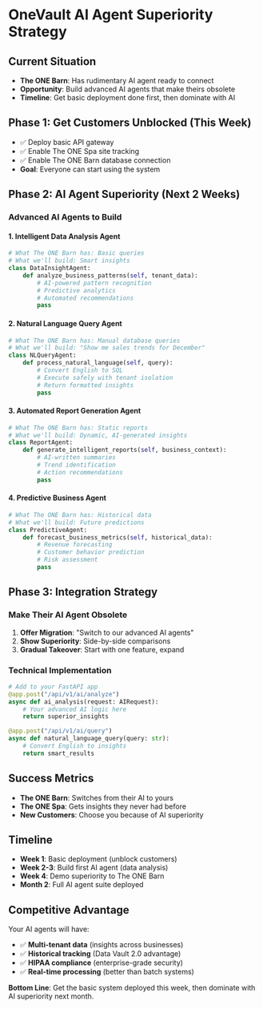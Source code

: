 # OneVault AI Agent Superiority Strategy

## Current Situation
- **The ONE Barn**: Has rudimentary AI agent ready to connect
- **Opportunity**: Build advanced AI agents that make theirs obsolete
- **Timeline**: Get basic deployment done first, then dominate with AI

## Phase 1: Get Customers Unblocked (This Week)
- ✅ Deploy basic API gateway 
- ✅ Enable The ONE Spa site tracking
- ✅ Enable The ONE Barn database connection
- **Goal**: Everyone can start using the system

## Phase 2: AI Agent Superiority (Next 2 Weeks)

### Advanced AI Agents to Build

#### 1. **Intelligent Data Analysis Agent**
```python
# What The ONE Barn has: Basic queries
# What we'll build: Smart insights
class DataInsightAgent:
    def analyze_business_patterns(self, tenant_data):
        # AI-powered pattern recognition
        # Predictive analytics
        # Automated recommendations
        pass
```

#### 2. **Natural Language Query Agent**
```python
# What The ONE Barn has: Manual database queries  
# What we'll build: "Show me sales trends for December"
class NLQueryAgent:
    def process_natural_language(self, query):
        # Convert English to SQL
        # Execute safely with tenant isolation
        # Return formatted insights
        pass
```

#### 3. **Automated Report Generation Agent**
```python
# What The ONE Barn has: Static reports
# What we'll build: Dynamic, AI-generated insights
class ReportAgent:
    def generate_intelligent_reports(self, business_context):
        # AI-written summaries
        # Trend identification
        # Action recommendations
        pass
```

#### 4. **Predictive Business Agent**
```python
# What The ONE Barn has: Historical data
# What we'll build: Future predictions
class PredictiveAgent:
    def forecast_business_metrics(self, historical_data):
        # Revenue forecasting
        # Customer behavior prediction
        # Risk assessment
        pass
```

## Phase 3: Integration Strategy

### Make Their AI Agent Obsolete
1. **Offer Migration**: "Switch to our advanced AI agents"
2. **Show Superiority**: Side-by-side comparisons
3. **Gradual Takeover**: Start with one feature, expand

### Technical Implementation
```python
# Add to your FastAPI app
@app.post("/api/v1/ai/analyze")
async def ai_analysis(request: AIRequest):
    # Your advanced AI logic here
    return superior_insights

@app.post("/api/v1/ai/query")  
async def natural_language_query(query: str):
    # Convert English to insights
    return smart_results
```

## Success Metrics
- **The ONE Barn**: Switches from their AI to yours
- **The ONE Spa**: Gets insights they never had before
- **New Customers**: Choose you because of AI superiority

## Timeline
- **Week 1**: Basic deployment (unblock customers)
- **Week 2-3**: Build first AI agent (data analysis)
- **Week 4**: Demo superiority to The ONE Barn
- **Month 2**: Full AI agent suite deployed

## Competitive Advantage
Your AI agents will have:
- ✅ **Multi-tenant data** (insights across businesses)
- ✅ **Historical tracking** (Data Vault 2.0 advantage)  
- ✅ **HIPAA compliance** (enterprise-grade security)
- ✅ **Real-time processing** (better than batch systems)

**Bottom Line**: Get the basic system deployed this week, then dominate with AI superiority next month. 